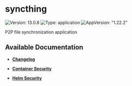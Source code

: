 # syncthing

![Version: 13.0.8](https://img.shields.io/badge/Version-13.0.8-informational?style=flat-square) ![Type: application](https://img.shields.io/badge/Type-application-informational?style=flat-square) ![AppVersion: "1.22.2"](https://img.shields.io/badge/AppVersion-"1.22.2"-informational?style=flat-square)

P2P file synchronization application

## Available Documentation

- [**Changelog**](CHANGELOG)

- [**Container Security**](container-security)

- [**Helm Security**](helm-security)


